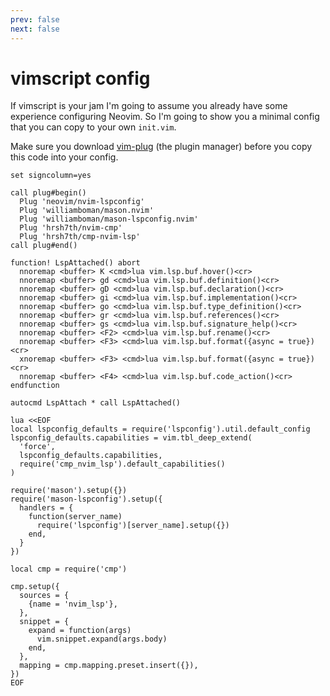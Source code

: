 ```yaml
---
prev: false
next: false
---
```


# vimscript config

If vimscript is your jam I'm going to assume you already have some experience configuring Neovim. So I'm going to show you a minimal config that you can copy to your own `init.vim`.

Make sure you download [vim-plug](https://github.com/junegunn/vim-plug) (the plugin manager) before you copy this code into your config.

```vim
set signcolumn=yes

call plug#begin()
  Plug 'neovim/nvim-lspconfig'
  Plug 'williamboman/mason.nvim'
  Plug 'williamboman/mason-lspconfig.nvim'
  Plug 'hrsh7th/nvim-cmp'
  Plug 'hrsh7th/cmp-nvim-lsp'
call plug#end()

function! LspAttached() abort
  nnoremap <buffer> K <cmd>lua vim.lsp.buf.hover()<cr>
  nnoremap <buffer> gd <cmd>lua vim.lsp.buf.definition()<cr>
  nnoremap <buffer> gD <cmd>lua vim.lsp.buf.declaration()<cr>
  nnoremap <buffer> gi <cmd>lua vim.lsp.buf.implementation()<cr>
  nnoremap <buffer> go <cmd>lua vim.lsp.buf.type_definition()<cr>
  nnoremap <buffer> gr <cmd>lua vim.lsp.buf.references()<cr>
  nnoremap <buffer> gs <cmd>lua vim.lsp.buf.signature_help()<cr>
  nnoremap <buffer> <F2> <cmd>lua vim.lsp.buf.rename()<cr>
  nnoremap <buffer> <F3> <cmd>lua vim.lsp.buf.format({async = true})<cr>
  xnoremap <buffer> <F3> <cmd>lua vim.lsp.buf.format({async = true})<cr>
  nnoremap <buffer> <F4> <cmd>lua vim.lsp.buf.code_action()<cr>
endfunction

autocmd LspAttach * call LspAttached()

lua <<EOF
local lspconfig_defaults = require('lspconfig').util.default_config
lspconfig_defaults.capabilities = vim.tbl_deep_extend(
  'force',
  lspconfig_defaults.capabilities,
  require('cmp_nvim_lsp').default_capabilities()
)

require('mason').setup({})
require('mason-lspconfig').setup({
  handlers = {
    function(server_name)
      require('lspconfig')[server_name].setup({})
    end,
  }
})

local cmp = require('cmp')

cmp.setup({
  sources = {
    {name = 'nvim_lsp'},
  },
  snippet = {
    expand = function(args)
      vim.snippet.expand(args.body)
    end,
  },
  mapping = cmp.mapping.preset.insert({}),
})
EOF
```

